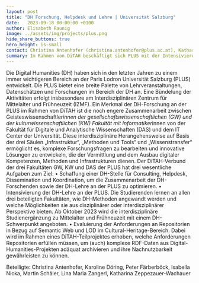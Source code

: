 ```yaml
---
layout: post
title: "DH Forschung, Helpdesk und Lehre | Universität Salzburg"
date:   2023-09-18 00:00:00 +0100
author: Elisabeth Raunig
image: ../assets/img/projects/plus.png
hide_share_buttons: true
hero_height: is-small
contact: Christina Antenhofer (christina.antenhofer@plus.ac.at), Katharina Zeppezauer-Wachauer (katharina.wachauer@plus.ac.at)
summary: Im Rahmen von DiTAH beschäftigt sich PLUS mit der Intensivierung der DH Lehre und der Schaffung eines DH-Helpdesks an der PLUS sowie der Evaluierung der Anforderungen an Repositorien in Bezug auf Semantic Web und LOD im Cultural-Heritage-Bereich.
---
```


Die Digital Humanities (DH) haben sich in den letzten Jahren zu einem immer wichtigeren Bereich an der Paris Lodron Universität Salzburg (PLUS) entwickelt. Die PLUS bietet eine breite Palette von Lehrveranstaltungen, Datenschätzen und Forschungen im Bereich der DH an. Eine Bündelung der Aktivitäten erfolgt insbesondere am Interdisziplinären Zentrum für Mittelalter und Frühneuzeit (IZMF).
Ein Merkmal der DH-Forschung an der PLUS im Rahmen von DiTAH ist die noch engere Zusammenarbeit zwischen Geisteswissenschaftler*innen der gesellschaftswissenschaftlichen (GW) und der kulturwissenschaftlichen (KW) Fakultät mit Informatiker*innen von der Fakultät für Digitale und Analytische Wissenschaften (DAS) und dem IT Center der Universität. Diese interdisziplinäre Herangehensweise auf Basis der drei Säulen „Infrastruktur“, „Methoden und Tools“ und „Wissenstransfer“ ermöglicht es, komplexe Forschungsfragen zu bearbeiten und innovative Lösungen zu entwickeln, die der Vermittlung und dem Ausbau digitaler Kompetenzen, Methoden und Infrastrukturen dienen.
Der DiTAH-Verbund der drei Fakultäten GW, KW und DAS der PLUS hat drei wesentliche Aufgaben zum Ziel:
•	Schaffung einer DH-Stelle für Consulting, Helpdesk, Dissemination und Koordination, um die Zusammenarbeit der DH-Forschenden sowie der DH-Lehre an der PLUS zu optimieren. 
•	Intensivierung der DH-Lehre an der PLUS. Die Studierenden lernen an allen drei beteiligten Fakultäten, wie DH-Methoden angewandt werden und welche Möglichkeiten sie aus disziplinärer oder interdisziplinärer Perspektive bieten. Ab Oktober 2023 wird die interdisziplinäre Studienergänzung zu Mittelalter und Frühneuzeit mit einem DH-Schwerpunkt angeboten.
•	Evaluierung der Anforderungen an Repositorien in Bezug auf Semantic Web und LOD im Cultural-Heritage-Bereich. Dabei wird im Rahmen eines DiTAH-Teilprojektes erhoben, welche Anforderungen Repositorien erfüllen müssen, um (auch) komplexe RDF-Daten aus Digital-Humanities-Projekten adäquat archivieren und ihre Nachnutzbarkeit gewährleisten zu können.

Beteiligte: Christina Antenhofer, Karoline Döring, Peter Färberböck, Isabella Nicka, Martin Schäler, Lina Maria Zangerl, Katharina Zeppezauer-Wachauer
